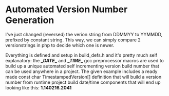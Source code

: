 # Automated Version Number Generation
I've just changed (reversed) the verion string from DDMMYY to YYMMDD, prefixed by constant string. This way, we can simply compare 2 versionstrings in php to decide which one is newer.

Everything is defined and setup in build_defs.h and it's pretty much self explanatory: the  **\__DATE__** and **\__TIME__** gcc preprocessor macros are used to build up a unique automated self incrementing version build number that can be used anywhere in a project. The given example includes a ready made const char TimestampedVersion[] definition that will build a version number from runtime project build date/time components that will end up looking like this: **1.140216.2041**
